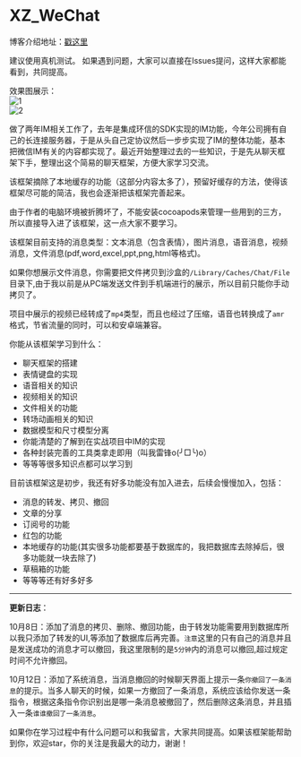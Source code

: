 # XZ_WeChat

博客介绍地址：[戳这里](http://coderperson.com/2016/09/28/iOS-weChat/)	


建议使用真机测试。
如果遇到问题，大家可以直接在Issues提问，这样大家都能看到，共同提高。

效果图展示：			
![1](http://oet7ffdgt.bkt.clouddn.com/1.gif)		
![2](http://oet7ffdgt.bkt.clouddn.com/2.gif)		



做了两年IM相关工作了，去年是集成环信的SDK实现的IM功能，今年公司拥有自己的长连接服务器，于是从头自己定协议然后一步步实现了IM的整体功能，基本把微信IM有关的内容都实现了。最近开始整理过去的一些知识，于是先从聊天框架下手，整理出这个简易的聊天框架，方便大家学习交流。


该框架摘除了本地缓存的功能（这部分内容太多了），预留好缓存的方法，使得该框架尽可能的简洁，我也会逐渐把该框架完善起来。

由于作者的电脑环境被折腾坏了，不能安装cocoapods来管理一些用到的三方，所以直接导入进了该框架，这一点大家不要学习。


该框架目前支持的消息类型：文本消息（包含表情），图片消息，语音消息，视频消息，文件消息(pdf,word,excel,ppt,png,html等格式)。

如果你想展示文件消息，你需要把文件拷贝到沙盒的`/Library/Caches/Chat/File`目录下,由于我以前是从PC端发送文件到手机端进行的展示，所以目前只能你手动拷贝了。

项目中展示的视频已经转成了`mp4`类型，而且也经过了压缩，语音也转换成了`amr`格式，节省流量的同时，可以和安卓端兼容。


你能从该框架学习到什么：		

* 聊天框架的搭建
* 表情键盘的实现
* 语音相关的知识
* 视频相关的知识
* 文件相关的功能
* 转场动画相关的知识
* 数据模型和尺寸模型分离
* 你能清楚的了解到在实战项目中IM的实现	
* 各种封装完善的工具类拿走即用（叫我雷锋o(╯□╰)o）
* 等等等很多知识点都可以学习到


目前该框架这是初步，我还有好多功能没有加入进去，后续会慢慢加入，包括：		
* 消息的转发、拷贝、撤回
* 文章的分享
* 订阅号的功能
* 红包的功能
* 本地缓存的功能(其实很多功能都要基于数据库的，我把数据库去除掉后，很多功能就一块去除了)
* 草稿箱的功能
* 等等等还有好多好多


---

**更新日志**：			

10月8日：添加了消息的拷贝、删除、撤回功能，由于转发功能需要用到数据库所以我只添加了转发的UI,等添加了数据库后再完善。`注意`这里的只有自己的消息并且是发送成功的消息才可以撤回，我这里限制的是`5分钟`内的消息可以撤回,超过规定时间不允许撤回。		


10月12日：添加了系统消息，当消息撤回的时候聊天界面上提示一条`你撤回了一条消息`的提示。当多人聊天的时候，如果一方撤回了一条消息，系统应该给你发送一条指令，根据这条指令你识别出是哪一条消息被撤回了，然后删除这条消息，并且插入一条`谁谁撤回了一条消息`。				






如果你在学习过程中有什么问题可以和我留言，大家共同提高。如果该框架能帮助到你，欢迎star，你的关注是我最大的动力，谢谢！




